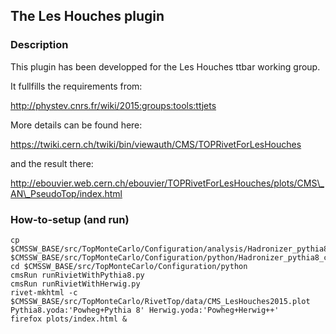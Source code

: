 ## The Les Houches plugin
### Description
This plugin has been developped for the Les Houches ttbar working group.

It fullfills the requirements from:

http://phystev.cnrs.fr/wiki/2015:groups:tools:ttjets

More details can be found here:

https://twiki.cern.ch/twiki/bin/viewauth/CMS/TOPRivetForLesHouches

and the result there:

http://ebouvier.web.cern.ch/ebouvier/TOPRivetForLesHouches/plots/CMS\_AN\_PseudoTop/index.html

### How-to-setup (and run)

    cp $CMSSW_BASE/src/TopMonteCarlo/Configuration/analysis/Hadronizer_pythia8_cff.py $CMSSW_BASE/src/TopMonteCarlo/Configuration/python/Hadronizer_pythia8_cff.py
    cd $CMSSW_BASE/src/TopMonteCarlo/Configuration/python
    cmsRun runRivietWithPythia8.py
    cmsRun runRivietWithHerwig.py
    rivet-mkhtml -c $CMSSW_BASE/src/TopMonteCarlo/RivetTop/data/CMS_LesHouches2015.plot Pythia8.yoda:'Powheg+Pythia 8' Herwig.yoda:'Powheg+Herwig++'
    firefox plots/index.html &
